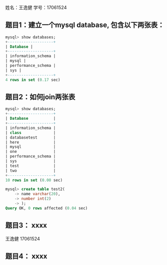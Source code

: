 姓名：王逸健
学号：17061524

## 题目1：建立一个mysql database, 包含以下两张表：

```sql
mysql> show databases; 
+--------------------+ 
| Database | 
+--------------------+ 
| information_schema | 
| mysql | 
| performance_schema | 
| sys | 
+--------------------+ 
4 rows in set (0.17 sec)
```

## 题目2：如何join两张表

```sql
mysql> show databases;
+--------------------+
| Database           |
+--------------------+
| information_schema |
| class              |
| databasetest       |
| here               |
| mysql              |
| one                |
| performance_schema |
| sys                |
| test               |
| two                |
+--------------------+
10 rows in set (0.00 sec)

mysql> create table test2(
    -> name varchar(20),
    -> number int(2)
    -> );
Query OK, 0 rows affected (0.04 sec)

```

## 题目3： xxxx
王逸健
17061524

## 题目4： xxxx
